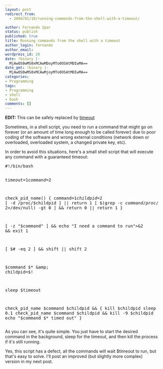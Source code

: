 ```yaml
---
layout: post
redirect_from:
  - 2009/01/10/running-commands-from-the-shell-with-a-timeout/

author: Fernando Ipar
status: publish
published: true
title: Running commands from the shell with a timeout
author_login: fernando
author_email: 
wordpress_id: 20
date: !binary |-
  MjAwOS0wMS0xMCAwMDoyMTo0OSAtMDIwMA==
date_gmt: !binary |-
  MjAwOS0wMS0xMCAwMjoyMTo0OSAtMDIwMA==
categories:
- Programming
tags:
- Programming
- shell
- bash
comments: []
---
```

<p><b>EDIT: </b>This can be safely replaced by <a href="http://man7.org/linux/man-pages/man1/timeout.1.html">timeout</a></p>
<p>Sometimes, in a shell script, you need to run a command that might go on forever (or an amount of time long enough to be called forever) due to poor coding of the software and wrong external conditions (network down or overloaded, overloaded system, a changed private key, etc).</p>
<p>In order to avoid this situations, here's a small shell script that will execute any command with a guaranteed timeout:</p>
<pre>#!/bin/bash

timeout=$1
command=$2

check_pid_name()
{
        command=$1
        childpid=$2
        [ -d /proc/$childpid ] || return 1
        [ $(grep -c $command /proc/$childpid/cmdline 2&gt;/dev/null) -gt 0 ] &amp;&amp; return 0 || return 1
}

[ -z "$command" ] &amp;&amp; echo "I need a command to run"&gt;&amp;2 &amp;&amp; exit 1

[ $# -eq 2 ] &amp;&amp; shift || shift 2

$command $* &amp;
childpid=$!

sleep $timeout 

check_pid_name $command $childpid &amp;&amp; {
        kill $childpid
        sleep 0.1
        check_pid_name $command $childpid &amp;&amp; kill -9 $childpid
        echo "$command $* timed out"
}</pre>
<p>As you can see, it's quite simple. You just have to start the desired command in the background, sleep for the timeout, and then kill the process if it's still running.</p>
<p>Yes, this script has a defect, all the commands will wait $timeout to run, but that's easy to solve. I'll post an improved (but slightly more complex) version in my next post.</p>
